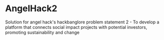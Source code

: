 # AngelHack2
Solution for angel hack's hackbanglore problem statement 2 - To develop a platform that connects social impact projects with potential investors, promoting sustainability and change
